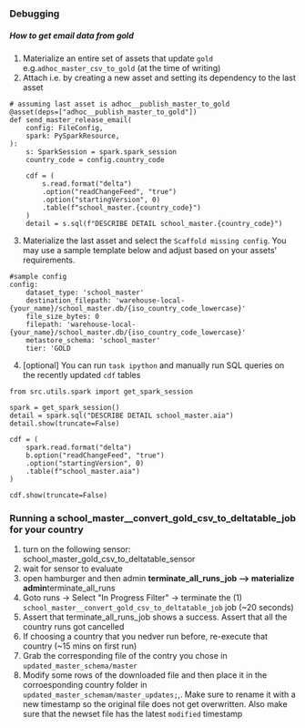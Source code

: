 ### Debugging

##### How to get email data from gold

1. Materialize an entire set of assets that update `gold` e.g.`adhoc_master_csv_to_gold` (at the time of writing)
2. Attach i.e. by creating a new asset and setting its dependency to the last asset

```
# assuming last asset is adhoc__publish_master_to_gold
@asset(deps=["adhoc__publish_master_to_gold"])
def send_master_release_email(
    config: FileConfig,
    spark: PySparkResource,
):
    s: SparkSession = spark.spark_session
    country_code = config.country_code

    cdf = (
        s.read.format("delta")
        .option("readChangeFeed", "true")
        .option("startingVersion", 0)
        .table(f"school_master.{country_code}")
    )
    detail = s.sql(f"DESCRIBE DETAIL school_master.{country_code}")
```

3. Materialize the last asset and select the `Scaffold missing config`. You may use a sample template below and adjust based on your assets' requirements.

```
#sample config
config:
    dataset_type: 'school_master'
    destination_filepath: 'warehouse-local-{your_name}/school_master.db/{iso_country_code_lowercase}'
    file_size_bytes: 0
    filepath: 'warehouse-local-{your_name}/school_master.db/{iso_country_code_lowercase}'
    metastore_schema: 'school_master'
    tier: 'GOLD

```

4. [optional] You can run `task ipython` and manually run SQL queries on the recently updated `cdf` tables

```
from src.utils.spark import get_spark_session

spark = get_spark_session()
detail = spark.sql("DESCRIBE DETAIL school_master.aia")
detail.show(truncate=False)

cdf = (
    spark.read.format("delta")
    b.option("readChangeFeed", "true")
    .option("startingVersion", 0)
    .table(f"school_master.aia")
)

cdf.show(truncate=False)

```

### Running a school_master\_\_convert_gold_csv_to_deltatable_job for your country

1. turn on the following sensor: school_master_gold_csv_to_deltatable_sensor
2. wait for sensor to evaluate
3. open hamburger and then admin **terminate_all_runs_job --> materialize admin**terminate_all_runs
4. Goto runs -> Select "In Progress Filter" -> terminate the (1) `school_master__convert_gold_csv_to_deltatable_job` job (~20 seconds)
5. Assert that terminate_all_runs_job shows a success. Assert that all the country runs got cancelled
6. If choosing a country that you nedver run before, re-execute that country (~15 mins on first run)
7. Grab the corresponding file of the contry you chose in `updated_master_schema/master`
8. Modify some rows of the downloaded file and then place it in the corroesponding country folder in `updated_master_schemam/master_updates;`,. Make sure to rename it with a new timestamp so the original file does not get overwritten. Also make sure that the newset file has the latest `modified` timestamp
